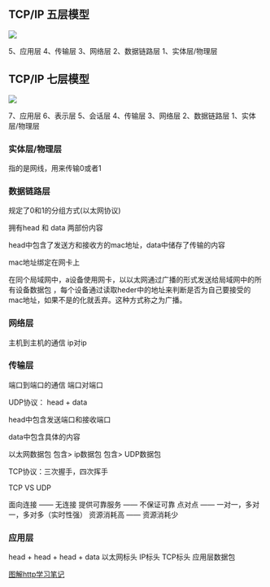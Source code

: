 ## TCP/IP 五层模型

![](https://images2015.cnblogs.com/blog/849589/201706/849589-20170628002845914-1085185628.png)

5、应用层
4、传输层
3、网络层
2、数据链路层
1、实体层/物理层

## TCP/IP 七层模型

![](https://img.springlearn.cn/blog/learn_1599113858000.png)

7、应用层
6、表示层
5、会话层
4、传输层
3、网络层
2、数据链路层
1、实体层/物理层

### 实体层/物理层 

指的是网线，用来传输0或者1

### 数据链路层

规定了0和1的分组方式(以太网协议)

拥有head 和 data 两部份内容

head中包含了发送方和接收方的mac地址，data中储存了传输的内容

mac地址绑定在网卡上

在同个局域网中，a设备使用网卡，以以太网通过广播的形式发送给局域网中的所有设备数据包 ，每个设备通过读取heder中的地址来判断是否为自己要接受的mac地址，如果不是的化就丢弃。这种方式称之为广播。

### 网络层

主机到主机的通信 ip对ip

### 传输层

端口到端口的通信 端口对端口

UDP协议： head + data

head中包含发送端口和接收端口

data中包含具体的内容

以太网数据包 包含> ip数据包 包含> UDP数据包

TCP协议：三次握手，四次挥手 

TCP VS UDP

面向连接 —— 无连接
提供可靠服务 —— 不保证可靠
点对点 —— 一对一，多对一，多对多（实时性强）
资源消耗高 —— 资源消耗少

### 应用层

head   +   head  + head +  data
以太网标头  IP标头  TCP标头  应用层数据包

[图解http学习笔记](https://segmentfault.com/u/landyliu)